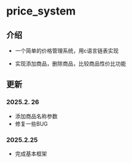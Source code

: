 # price_system
## 介绍

- 一个简单的价格管理系统，用c语言链表实现

- 实现添加商品，删除商品，比较商品性价比功能



## 更新

### 2025.2. 26

- 添加商品名称参数
- 修复一些BUG

### 2025.2.25

- 完成基本框架
